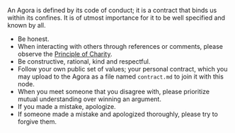 An Agora is defined by its code of conduct; it is a contract that binds us within its confines. It is of utmost importance for it to be well specified and known by all.

- Be honest.
- When interacting with others through references or comments, please observe the [Principle of Charity](https://en.wikipedia.org/wiki/Principle_of_charity).
- Be constructive, rational, kind and respectful.
- Follow your own public set of values; your personal contract, which you may upload to the Agora as a file named ```contract.md``` to join it with this node.
- When you meet someone that you disagree with, please prioritize mutual understanding over winning an argument.
- If you made a mistake, apologize.
- If someone made a mistake and apologized thoroughly, please try to forgive them.
